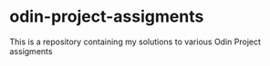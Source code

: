 # odin-project-assigments
This is a repository containing my solutions to various Odin Project assigments
